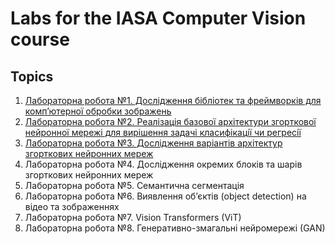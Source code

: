 # Labs for the IASA Computer Vision course

## Topics

1. [Лабораторна робота №1. Дослiдження бiблiотек та фреймворкiв для комп’ютерної обробки зображень](notebooks/lab1.ipynb)
2. [Лабораторна робота №2. Реалiзацiя базової архiтектури згорткової нейронної мережi для вирiшення задачi класифiкацiї чи регресiї](notebooks/lab2.ipynb)
3. [Лабораторна робота №3. Дослiдження варiантiв архiтектур згорткових нейронних мереж](notebooks/lab3.ipynb)
4. Лабораторна робота №4. Дослiдження окремих блокiв та шарiв згорткових нейронних мереж
5. Лабораторна робота №5. Семантична сегментацiя
6. Лабораторна робота №6. Виявлення об’єктiв (object detection) на вiдео та зображеннях
7. Лабораторна робота №7. Vision Transformers (ViT)
8. Лабораторна робота №8. Генеративно-змагальнi нейромережi (GAN)
